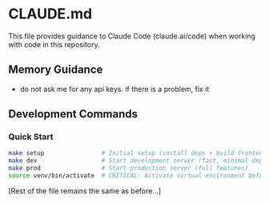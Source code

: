 # CLAUDE.md

This file provides guidance to Claude Code (claude.ai/code) when working with code in this repository.

## Memory Guidance

- do not ask me for any api keys. if there is a problem, fix it

## Development Commands

### Quick Start
```bash
make setup                # Initial setup (install deps + build frontend)
make dev                  # Start development server (fast, minimal deps)
make prod                 # Start production server (full features)
source venv/bin/activate  # CRITICAL: Activate virtual environment before Python commands
```

[Rest of the file remains the same as before...]